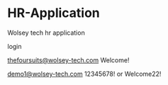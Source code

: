 # HR-Application
Wolsey tech hr application

login

thefoursuits@wolsey-tech.com
Welcome!

demo1@wolsey-tech.com
12345678! or Welcome22!
